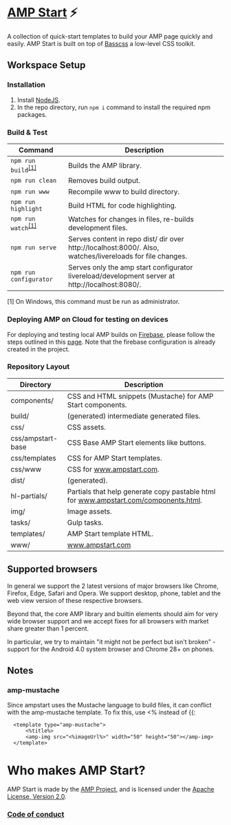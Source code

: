 # [AMP Start](https://ampstart.com/) ⚡

A collection of quick-start templates to build your AMP page quickly and easily.
AMP Start is built on top of [Basscss](http://basscss.com/) a low-level CSS toolkit.


## Workspace Setup

### Installation

1. Install [NodeJS](https://nodejs.org).
2. In the repo directory, run `npm i` command to install the required npm packages.

### Build & Test
| Command                                                                 | Description                                                           |
| ----------------------------------------------------------------------- | --------------------------------------------------------------------- |
| `npm run build`<sup>[[1]](#footnote-1)</sup>                            | Builds the AMP library.                                               |
| `npm run clean`                                                         | Removes build output.                                                 |
| `npm run www`                                                           | Recompile www to build directory.                                     |
| `npm run highlight`                                                     | Build HTML for code highlighting.                                     |
| `npm run watch`<sup>[[1]](#footnote-1)</sup>                            | Watches for changes in files, re-builds development files.            |
| `npm run serve`                                                         | Serves content in repo dist/ dir over http://localhost:8000/. Also, watches/livereloads for file changes. |
| `npm run configurator`                                                  | Serves only the amp start configurator livereload/development server at http://localhost:8080/. |

<a id="footnote-1">[1]</a> On Windows, this command must be run as administrator.

### Deploying AMP on Cloud for testing on devices

For deploying and testing local AMP builds on [Firebase](https://firebase.google.com), please follow the steps outlined in this [page](https://firebase.google.com/docs/hosting/deploying). Note that the firebase configuration is already created in the project.

### Repository Layout
| Directory                                                               | Description                                                           |
| ----------------------------------------------------------------------- | --------------------------------------------------------------------- |
|  components/      | CSS and HTML snippets (Mustache) for AMP Start components. |
|  build/           | (generated) intermediate generated files. |
|  css/             | CSS assets. |
|  css/ampstart-base| CSS Base AMP Start elements like buttons. |
|  css/templates    | CSS for AMP Start templates. |
|  css/www          | CSS for www.ampstart.com. |
|  dist/            | (generated). |
|  hl-partials/     | Partials that help generate copy pastable html for www.ampstart.com/components.html. |
|  img/             | Image assets. |
|  tasks/           | Gulp tasks. |
|  templates/       | AMP Start template HTML. |
|  www/             | www.ampstart.com |


## Supported browsers

In general we support the 2 latest versions of major browsers like Chrome, Firefox, Edge, Safari and Opera. We support desktop, phone, tablet and the web view version of these respective browsers.

Beyond that, the core AMP library and builtin elements should aim for very wide browser support and we accept fixes for all browsers with market share greater than 1 percent.

In particular, we try to maintain "it might not be perfect but isn't broken" - support for the Android 4.0 system browser and Chrome 28+ on phones.

## Notes
### amp-mustache
Since ampstart uses the Mustache language to build files, it can conflict with the amp-mustache template. To fix this, use <% instead of {{:
```
  <template type="amp-mustache">
      <%title%>
      <amp-img src="<%imageUrl%>" width="50" height="50"></amp-img>
  </template>
```

# Who makes AMP Start?

AMP Start is made by the [AMP Project](https://www.ampproject.org/), and is licensed
under the [Apache License, Version 2.0](LICENSE).


### [Code of conduct](CODE_OF_CONDUCT.md)
